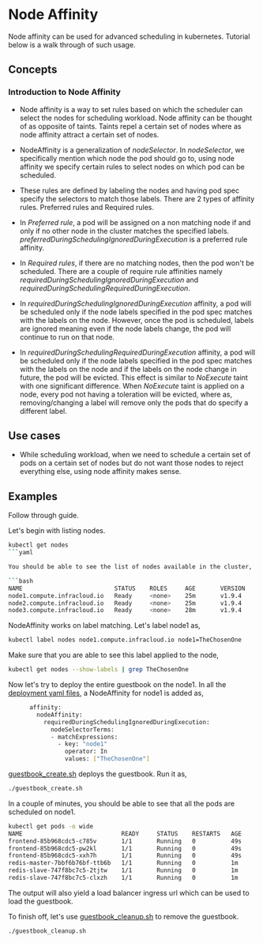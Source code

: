 # Node Affinity

Node affinity can be used for advanced scheduling in kubernetes. Tutorial below is a walk through of such usage.

## Concepts

### Introduction to Node Affinity

* Node affinity is a way to set rules based on which the scheduler can select the nodes for scheduling workload. Node affinity can be thought of as opposite of taints. Taints repel a certain set of nodes where as node affinity attract a certain set of nodes.

* NodeAffinity is a generalization of *nodeSelector*. In *nodeSelector*, we specifically mention which node the pod should go to, using node affinity we specify certain rules to select nodes on which pod can be scheduled. 

* These rules are defined by labeling the nodes and having pod spec specify the selectors to match those labels. There are 2 types of affinity rules. Preferred rules and Required rules.

* In *Preferred rule*, a pod will be assigned on a non matching node if and only if no other node in the cluster matches the specified labels. *preferredDuringSchedulingIgnoredDuringExecution* is a preferred rule affinity.

* In *Required rules*, if there are no matching nodes, then the pod won't be scheduled. There are a couple of require rule affinities namely *requiredDuringSchedulingIgnoredDuringExecution* and *requiredDuringSchedulingRequiredDuringExecution*.

* In *requiredDuringSchedulingIgnoredDuringExecution* affinity, a pod will be scheduled only if the node labels specified in the pod spec matches with the labels on the node. However, once the pod is scheduled, labels are ignored meaning even if the node labels change, the pod will continue to run on that node.

* In *requiredDuringSchedulingRequiredDuringExecution* affinity, a pod will be scheduled only if the node labels specified in the pod spec matches with the labels on the node and if the labels on the node change in future, the pod will be evicted. This effect is similar to *NoExecute* taint with one significant difference. When *NoExecute* taint is applied on a node, every pod not having a toleration will be evicted, where as, removing/changing a label will remove only the pods that do specify a different label. 

## Use cases

* While scheduling workload, when we need to schedule a certain set of pods on a certain set of nodes but do not want those nodes to reject everything else, using node affinity makes sense.

## Examples

Follow through guide.

Let's begin with listing nodes.

```bash
kubectl get nodes
```yaml

You should be able to see the list of nodes available in the cluster,

```bash
NAME                          STATUS    ROLES     AGE       VERSION
node1.compute.infracloud.io   Ready     <none>    25m       v1.9.4
node2.compute.infracloud.io   Ready     <none>    25m       v1.9.4
node3.compute.infracloud.io   Ready     <none>    28m       v1.9.4
```

NodeAffinity works on label matching. Let's label node1 as,

```bash
kubectl label nodes node1.compute.infracloud.io node1=TheChosenOne
```

Make sure that you are able to see this label applied to the node,

```bash
kubectl get nodes --show-labels | grep TheChosenOne
```

Now let's try to deploy the entire guestbook on the node1. In all the [deployment yaml files](guestbook/), a NodeAffinity for node1 is added as,

```bash
      affinity:
        nodeAffinity:
          requiredDuringSchedulingIgnoredDuringExecution:
            nodeSelectorTerms:
            - matchExpressions:
              - key: "node1"
                operator: In
                values: ["TheChosenOne"]
```

[guestbook_create.sh](guestbook_create.sh) deploys the guestbook. Run it as,

```bash
./guestbook_create.sh
```

In a couple of minutes, you should be able to see that all the pods are scheduled on node1.

```bash
kubectl get pods -o wide
NAME                            READY     STATUS    RESTARTS   AGE       IP            NODE
frontend-85b968cdc5-c785v       1/1       Running   0          49s       10.20.29.13   node1.compute.infracloud.io
frontend-85b968cdc5-pw2kl       1/1       Running   0          49s       10.20.29.14   node1.compute.infracloud.io
frontend-85b968cdc5-xxh7h       1/1       Running   0          49s       10.20.29.15   node1.compute.infracloud.io
redis-master-7bbf6b76bf-ttb6b   1/1       Running   0          1m        10.20.29.10   node1.compute.infracloud.io
redis-slave-747f8bc7c5-2tjtw    1/1       Running   0          1m        10.20.29.11   node1.compute.infracloud.io
redis-slave-747f8bc7c5-clxzh    1/1       Running   0          1m        10.20.29.12   node1.compute.infracloud.io
```

The output will also yield a load balancer ingress url which can be used to load the guestbook.

To finish off, let's use [guestbook_cleanup.sh](guestbook_cleanup.sh) to remove the guestbook.

```bash
./guestbook_cleanup.sh
```
